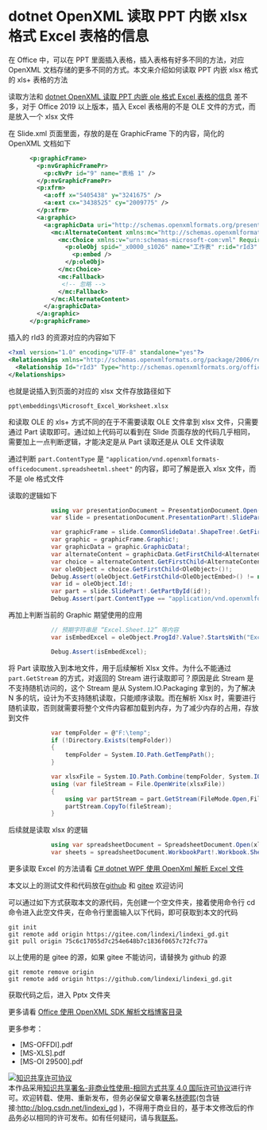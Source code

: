 # dotnet OpenXML 读取 PPT 内嵌 xlsx 格式 Excel 表格的信息

在 Office 中，可以在 PPT 里面插入表格，插入表格有好多不同的方法，对应 OpenXML 文档存储的更多不同的方式。本文来介绍如何读取 PPT 内嵌 xlsx 格式的 xls+ 表格的方法


<!--more-->

<!-- 发布 -->

读取方法和 [dotnet OpenXML 读取 PPT 内嵌 ole 格式 Excel 表格的信息](https://blog.lindexi.com/post/dotnet-OpenXML-%E8%AF%BB%E5%8F%96-PPT-%E5%86%85%E5%B5%8C-ole-%E6%A0%BC%E5%BC%8F-Excel-%E8%A1%A8%E6%A0%BC%E7%9A%84%E4%BF%A1%E6%81%AF.html ) 差不多，对于 Office 2019 以上版本，插入 Excel 表格用的不是 OLE 文件的方式，而是放入一个 xlsx 文件

在 Slide.xml 页面里面，存放的是在 GraphicFrame 下的内容，简化的 OpenXML 文档如下

```xml
      <p:graphicFrame>
        <p:nvGraphicFramePr>
          <p:cNvPr id="9" name="表格 1" />
        </p:nvGraphicFramePr>
        <p:xfrm>
          <a:off x="5405438" y="3241675" />
          <a:ext cx="3438525" cy="2009775" />
        </p:xfrm>
        <a:graphic>
          <a:graphicData uri="http://schemas.openxmlformats.org/presentationml/2006/ole">
            <mc:AlternateContent xmlns:mc="http://schemas.openxmlformats.org/markup-compatibility/2006">
              <mc:Choice xmlns:v="urn:schemas-microsoft-com:vml" Requires="v">
                <p:oleObj spid="_x0000_s1026" name="工作表" r:id="rId3" imgW="3438630" imgH="2009788" progId="Excel.Sheet.12">
                  <p:embed />
                </p:oleObj>
              </mc:Choice>
              <mc:Fallback>
               <!-- 忽略 -->
              </mc:Fallback>
            </mc:AlternateContent>
          </a:graphicData>
        </a:graphic>
      </p:graphicFrame>
```

插入的 rId3 的资源对应的内容如下

```xml
<?xml version="1.0" encoding="UTF-8" standalone="yes"?>
<Relationships xmlns="http://schemas.openxmlformats.org/package/2006/relationships">
  <Relationship Id="rId3" Type="http://schemas.openxmlformats.org/officeDocument/2006/relationships/package" Target="../embeddings/Microsoft_Excel_Worksheet.xlsx" />
</Relationships>
```

也就是说插入到页面的对应的 xlsx 文件存放路径如下

```
ppt\embeddings\Microsoft_Excel_Worksheet.xlsx
```

和读取 OLE 的 xls+ 方式不同的在于不需要读取 OLE 文件拿到 xlsx 文件，只需要通过 Part 读取即可。通过如上代码可以看到在 Slide 页面存放的代码几乎相同，需要加上一点判断逻辑，才能决定是从 Part 读取还是从 OLE 文件读取

通过判断 `part.ContentType` 是 `"application/vnd.openxmlformats-officedocument.spreadsheetml.sheet"` 的内容，即可了解是嵌入 xlsx 文件，而不是 ole 格式文件

读取的逻辑如下

```csharp
            using var presentationDocument = PresentationDocument.Open(file.FullName, false);
            var slide = presentationDocument.PresentationPart!.SlideParts.First().Slide;

            var graphicFrame = slide.CommonSlideData!.ShapeTree!.GetFirstChild<GraphicFrame>()!;
            var graphic = graphicFrame.Graphic!;
            var graphicData = graphic.GraphicData!;
            var alternateContent = graphicData.GetFirstChild<AlternateContent>()!;
            var choice = alternateContent.GetFirstChild<AlternateContentChoice>()!;
            var oleObject = choice.GetFirstChild<OleObject>()!;
            Debug.Assert(oleObject.GetFirstChild<OleObjectEmbed>() != null);
            var id = oleObject.Id!;
            var part = slide.SlidePart!.GetPartById(id!);
            Debug.Assert(part.ContentType == "application/vnd.openxmlformats-officedocument.spreadsheetml.sheet");
```

再加上判断当前的 Graphic 期望使用的应用

```csharp
            // 预期字符串是 “Excel.Sheet.12” 等内容
            var isEmbedExcel = oleObject.ProgId?.Value?.StartsWith("Excel.Sheet", StringComparison.OrdinalIgnoreCase) is true;

            Debug.Assert(isEmbedExcel);
```

将 Part 读取放入到本地文件，用于后续解析 Xlsx 文件。为什么不能通过 `part.GetStream` 的方式，对返回的 Stream 进行读取即可？原因是此 Stream 是不支持随机访问的，这个 Stream 是从 System.IO.Packaging 拿到的，为了解决 N 多的坑，设计为不支持随机读取，只能顺序读取。而在解析 Xlsx 时，需要进行随机读取，否则就需要将整个文件内容都加载到内存，为了减少内存的占用，存放到文件

```csharp
            var tempFolder = @"F:\temp";
            if (!Directory.Exists(tempFolder))
            {
                tempFolder = System.IO.Path.GetTempPath();
            }

            var xlsxFile = System.IO.Path.Combine(tempFolder, System.IO.Path.GetRandomFileName() + ".xlsx");
            using (var fileStream = File.OpenWrite(xlsxFile))
            {
                using var partStream = part.GetStream(FileMode.Open,FileAccess.Read);
                partStream.CopyTo(fileStream);
            }
```

后续就是读取 xlsx 的逻辑

```csharp
            using var spreadsheetDocument = SpreadsheetDocument.Open(xlsxFile, false);
            var sheets = spreadsheetDocument.WorkbookPart!.Workbook.Sheets;
```

更多读取 Excel 的方法请看 [C# dotnet WPF 使用 OpenXml 解析 Excel 文件](https://blog.lindexi.com/post/C-dotnet-WPF-%E4%BD%BF%E7%94%A8-OpenXml-%E8%A7%A3%E6%9E%90-Excel-%E6%96%87%E4%BB%B6.html)

本文以上的测试文件和代码放在[github](https://github.com/lindexi/lindexi_gd/tree/75c6c17055d7c254e648b7c1836f0657c72fc77a/Pptx) 和 [gitee](https://gitee.com/lindexi/lindexi_gd/tree/75c6c17055d7c254e648b7c1836f0657c72fc77a/Pptx) 欢迎访问

可以通过如下方式获取本文的源代码，先创建一个空文件夹，接着使用命令行 cd 命令进入此空文件夹，在命令行里面输入以下代码，即可获取到本文的代码

```
git init
git remote add origin https://gitee.com/lindexi/lindexi_gd.git
git pull origin 75c6c17055d7c254e648b7c1836f0657c72fc77a
```

以上使用的是 gitee 的源，如果 gitee 不能访问，请替换为 github 的源

```
git remote remove origin
git remote add origin https://github.com/lindexi/lindexi_gd.git
```

获取代码之后，进入 Pptx 文件夹

更多请看 [Office 使用 OpenXML SDK 解析文档博客目录](https://blog.lindexi.com/post/Office-%E4%BD%BF%E7%94%A8-OpenXML-SDK-%E8%A7%A3%E6%9E%90%E6%96%87%E6%A1%A3%E5%8D%9A%E5%AE%A2%E7%9B%AE%E5%BD%95.html )

更多参考：

- [MS-OFFDI].pdf
- [MS-XLS].pdf
- [MS-OI 29500].pdf

<a rel="license" href="http://creativecommons.org/licenses/by-nc-sa/4.0/"><img alt="知识共享许可协议" style="border-width:0" src="https://licensebuttons.net/l/by-nc-sa/4.0/88x31.png" /></a><br />本作品采用<a rel="license" href="http://creativecommons.org/licenses/by-nc-sa/4.0/">知识共享署名-非商业性使用-相同方式共享 4.0 国际许可协议</a>进行许可。欢迎转载、使用、重新发布，但务必保留文章署名[林德熙](http://blog.csdn.net/lindexi_gd)(包含链接:http://blog.csdn.net/lindexi_gd )，不得用于商业目的，基于本文修改后的作品务必以相同的许可发布。如有任何疑问，请与我[联系](mailto:lindexi_gd@163.com)。